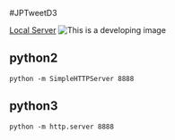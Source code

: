 #JPTweetD3

[Local Server](http://localhost:8888/)
![This is a developing image](https://github.com/SUXEEE/JPTweetD3/blob/master/etc/testimage.gif)

## python2

```python -m SimpleHTTPServer 8888```

## python3

```python -m http.server 8888```
